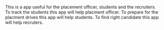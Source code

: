 This is a app useful for the placement officer, students and the recruiters. 
To track the students this app will help placment officer.
To prepare for the placment drives this app will help students.
To find right candidate this app will help recruters.
